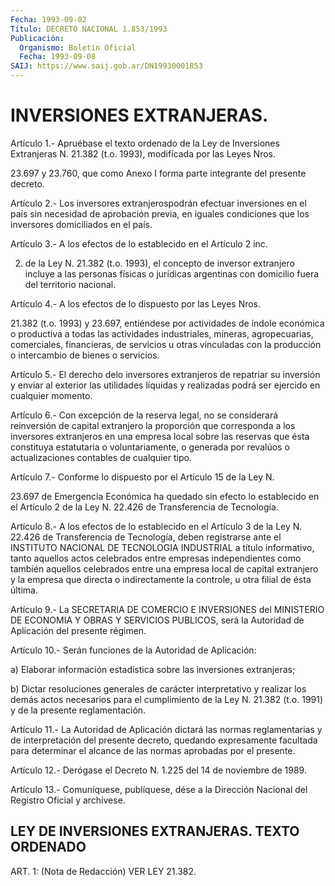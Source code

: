 ```yaml
---
Fecha: 1993-09-02
Título: DECRETO NACIONAL 1.853/1993
Publicación:
  Organismo: Boletín Oficial
  Fecha: 1993-09-08
SAIJ: https://www.saij.gob.ar/DN19930001853
---
```

# INVERSIONES EXTRANJERAS.

<a id="1"></a>
Artículo  1.-  Apruébase  el texto ordenado de la Ley de Inversiones Extranjeras N. 21.382 (t.o.  1993),  modificada  por las Leyes Nros.

23.697  y  23.760,  que  como  Anexo  I  forma parte integrante  del presente decreto.

<a id="2"></a>
Artículo  2.-  Los inversores extranjerospodrán efectuar inversiones en el país sin necesidad de aprobación previa, en iguales condiciones que los inversores domiciliados en el país.

<a id="3"></a>
Artículo  3.- A los efectos de lo establecido en el Artículo 2 inc.

2)  de la Ley  N.  21.382  (t.o.  1993),  el  concepto  de  inversor extranjero incluye a las personas físicas o jurídicas argentinas con domicilio fuera del territorio nacional.

<a id="4"></a>
Artículo  4.-  A  los  efectos  de  lo dispuesto por las Leyes Nros.

21.382 (t.o. 1993) y 23.697, entiéndese  por  actividades  de índole económica   o  productiva  a  todas  las  actividades  industriales, mineras, agropecuarias,  comerciales,  financieras,  de  servicios u otras  vinculadas  con  la  producción  o  intercambio  de  bienes o servicios.

<a id="5"></a>
Artículo  5.- El derecho delo inversores extranjeros de repatriar su inversión y  enviar al exterior las utilidades líquidas y realizadas podrá ser ejercido en cualquier momento.

<a id="6"></a>
Artículo  6.-  Con  excepción de la reserva legal, no se considerará reinversión de capital  extranjero  la  proporción que corresponda a los inversores extranjeros en una empresa  local  sobre las reservas que ésta constituya estatutaria o voluntariamente,  o  generada  por revalúos o actualizaciones contables de cualquier tipo.

<a id="7"></a>
Artículo  7.-  Conforme lo dispuesto por el Artículo 15 de la Ley N.

23.697 de Emergencia  Económica ha quedado sin efecto lo establecido en el Artículo 2 de la Ley N. 22.426 de Transferencia de Tecnología.

<a id="8"></a>
Artículo  8.- A los efectos de lo establecido en el Artículo 3 de la Ley N. 22.426 de Transferencia de Tecnología, deben registrarse ante el INSTITUTO NACIONAL DE TECNOLOGIA INDUSTRIAL a título informativo, tanto aquellos  actos  celebrados entre empresas independientes como también aquellos celebrados  entre  una  empresa  local  de  capital extranjero  y la empresa que directa o indirectamente la controle, u otra filial de ésta última.

<a id="9"></a>
Artículo  9.- La SECRETARIA DE COMERCIO E INVERSIONES del MINISTERIO DE ECONOMIA  Y  OBRAS  Y  SERVICIOS  PUBLICOS,  será la Autoridad de Aplicación del presente régimen.

<a id="10"></a>
Artículo  10.-  Serán  funciones  de  la  Autoridad  de  Aplicación:

a) Elaborar información estadística sobre las inversiones extranjeras;

b)   Dictar  resoluciones  generales  de  carácter  interpretativo y realizar  los  demás actos necesarios para el cumplimiento de la Ley N. 21.382 (t.o. 1991) y de la presente reglamentación.

<a id="11"></a>
Artículo   11.-  La  Autoridad  de  Aplicación  dictará  las  normas reglamentarias  y  de  interpretación del presente decreto, quedando expresamente facultada para  determinar  el  alcance  de  las normas aprobadas por el presente.

<a id="12"></a>
Artículo  12.-  Derógase  el Decreto N. 1.225 del 14 de noviembre de 1989.

<a id="13"></a>
Artículo  13.- Comuníquese, publíquese, dése a la Dirección Nacional del Registro Oficial y archívese.

## LEY DE INVERSIONES EXTRANJERAS. TEXTO ORDENADO

<a id="1"></a>
ART. 1: (Nota de Redacción) VER LEY 21.382.